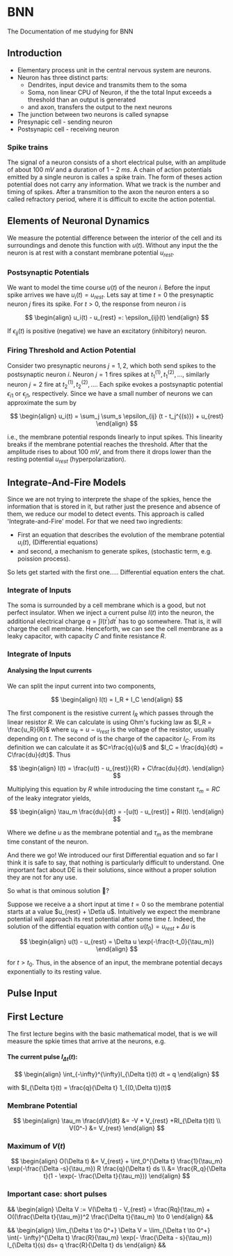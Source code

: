 # BNN
The Documentation of me studying for BNN

## Introduction 

- Elementary process unit in the central nervous system are neurons. 
- Neuron has three distinct parts:
  - Dendrites, input device and transmits them to the soma 
  - Soma, non linear CPU of Neuron, if the the total Input exceeds a threshold than an output is generated  
  - and axon, transfers the output to the next neurons
- The junction between two neurons is called synapse
- Presynapic cell - sending neuron 
- Postsynapic cell - receiving neuron 

### Spike trains 

The signal of a neuron consists of a short electrical pulse, with an amplitude of about $100$ $mV$ and a duration of $1-2$ $ms$. A chain of action potentials emitted by a single neuron is calles a spike train. The form of theses action potential does not carry any information. What we track is the number and timing of spikes. 
After a transmition to the axon the neuron enters a so called refractory period, where it is difficult to excite the action potential. 

## Elements of Neuronal Dynamics 

We measure the potential difference between the interior of the cell and its surroundings and denote this function with $u(t)$. Without any input the the neuron is at rest with a constant membrane potential $u_{rest}$. 

### Postsynaptic Potentials 

We want to model the time course $u(t)$ of the neuron $i$. Before the input spike arrives we have $u_i(t) = u_{rest}$. Lets say at time $t=0$ the presynaptic neuron $j$ fires its spike. For $t>0$, the response from neuron $i$ is

$$
\begin{align}
  u_i(t) - u_{rest} =: \epsilon_{ij}(t)
\end{align}
$$

If $\epsilon_{ij}(t)$ is positive (negative) we have an excitatory (inhibitory) neuron. 

### Firing Threshold and Action Potential 

Consider two presynaptic neurons $j = 1,2$, which both send spikes to the postsynaptic neuron $i$. Neuron $j=1$ fires spikes at $t_1^{(1)},t_1^{(2)}, \dots$, similarly neuron $j=2$ fire at  $t_2^{(1)},t_2^{(2)}, \dots$. Each spike evokes a postsynaptic potential $\epsilon_{i1}$ or $\epsilon_{j1}$, respectively. Since we have a small number of neurons we can approximate the sum by 

$$
\begin{align}
  u_i(t) = \sum_j \sum_s \epsilon_{ij} (t - t_j^{(s)}) + u_{rest}
\end{align}
$$

i.e., the membrane potential responds linearly to input spikes. This linearity breaks if the membrane potential reaches the threshold. After that the amplitude rises to about $100$ $mV$, and from there it drops lower than the resting potential $u_{rest}$ (hyperpolarization). 

## Integrate-And-Fire Models 

Since we are not trying to interprete the shape of the spkies, hence the information that is stored in it, but rather just the presence and absence of them, we reduce our model to detect events. This approach is called 'Integrate-and-Fire' model. 
For that we need two ingredients: 
- First an equation that describes the evolution of the membrane potential $u_i(t)$, (Differential equations)
- and second, a mechanism to generate spikes, (stochastic term, e.g. poission process).

So lets get started with the first one..... Differential equation enters the chat. 

### Integrate of Inputs 

The soma is surrounded by a cell membrane which is a good, but not perfect insulator. When we inject a current pulse $I(t)$ into the neuron, the additional electrical charge $q = \int I(t^{\prime}) dt^{\prime}$ has to go somewhere. That is, it will charge the cell membrane. 
Henceforth, we can see the cell membrane as a leaky capacitor, with capacity $C$ and finite resistance $R$. 


### Integrate of Inputs 

#### Analysing the Input currents 

We can split the input current into two components,

$$
\begin{align}
  I(t) = I_R + I_C
\end{align}
$$

The first component is the resistive current $I_R$ which passes through the linear resistor $R$. We can calculate is using Ohm's fucking law as $I_R = \frac{u_R}{R}$ where $u_R = u - u_{rest}$ is the voltage of the resistor, usually depending on $t$. 
The second of is the charge of the capacitor $I_C$. From its definition we can calculate it as $C=\frac{q}{u}$ and $I_C = \frac{dq}{dt} = C\frac{du}{dt}$. Thus

$$
\begin{align}
  I(t) = \frac{u(t) - u_{rest}}{R} + C\frac{du}{dt}.
\end{align}
$$

Multiplying this equation by $R$ while introducing the time constant $\tau_m = RC$ of the leaky integrator yields,

$$
\begin{align}
  \tau_m \frac{du}{dt} = -[u(t) - u_{rest}] + RI(t).
\end{align}
$$

Where we define $u$ as the membrane potential and $\tau_m$ as the membrane time constant of the neuron. 

And there we go! We introduced our first Differential equation and so far I think it is safe to say, that nothing is particularly difficult to understand. One important fact about DE is their solutions, since without a proper solution they are not for any use. 

So what is that ominous solution 🧐?

Suppose we receive a a short input at time $t=0$ so the membrane potential starts at a value $u_{rest} + \Detla u$. Intuitively we expect the membrane potential will approach its rest potential after some time $t$. 
Indeed, the solution of the diffential equation with contion $u(t_0) = u_{rest} + \Delta u$ is 

$$
\begin{align}
  u(t) - u_{rest} = \Delta u \exp(-\frac{t-t_0}{\tau_m})  
\end{align}
$$

for $t>t_0$. Thus, in the absence of an input, the membrane potential decays exponentially to its resting value. 

## Pulse Input 














## First Lecture 
The first lecture begins with the basic mathematical model, that is we will measure the spkie times that arrive at the neurons, e.g. 

#### The current pulse $I_{\Delta t }(t):$
$$
\begin{align}
  \int_{-\infty}^{\infty}I_{\Delta t}(t) dt = q
\end{align}
$$

with $I_{\Delta t}(t) = \frac{q}{\Delta t} 1_{(0,\Delta t)}(t)$

### Membrane Potential 
$$
\begin{align}
  \tau_m \frac{dV}{dt} &= -V + V_{rest} +RI_{\Delta t}(t) \\
  V(0^-) &= V_{rest}
\end{align}
$$

### Maximum of $V(t)$
$$
\begin{align}
  O(\Delta t) &= V_{rest} + \int_0^{\Delta t} \frac{1}{\tau_m} \exp(-\frac{\Delta -s}{\tau_m}) R \frac{q}{\Delta t} ds \\ 
  &= \frac{R_q}{\Delta t}(1 - \exp(- \frac{\Delta t}{\tau_m}))
\end{align}
$$

### Important case: short pulses
&&
\begin{align}
  \Delta V := V(\Delta t) - V_{rest} = \frac{Rq}{\tau_m} + O((\frac{\Delta t}{\tau_m})^2 \frac{\Delta t}{\tau_m} \to 0
\end{align}
&&

&&
\begin{align}
  \lim_{\Delta t \to 0^+} \Delta V = \lim_{\Delta t \to 0^+} \int{- \infty}^{\Delta t} \frac{R}{\tau_m} \exp(- \frac{\Delta - s}{\tau_m}) I_{\Delta t}(s) ds= q \frac{R}{\Delta t} ds
\end{align}
&&

